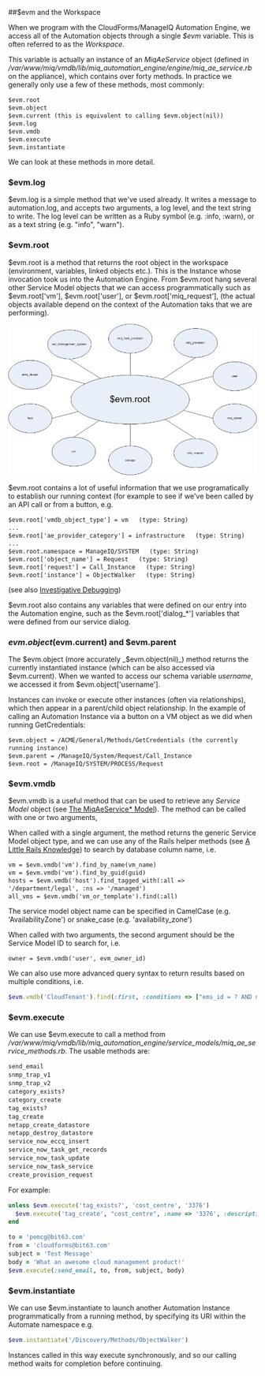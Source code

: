 ##$evm and the Workspace

When we program with the CloudForms/ManageIQ Automation Engine, we access all of the Automation objects through a single _$evm_ variable. This is often referred to as the _Workspace_.

This variable is actually an instance of an _MiqAeService_ object (defined in _/var/www/miq/vmdb/lib/miq\_automation\_engine/engine/miq\_ae\_service.rb_ on the appliance), which contains over forty methods. In practice we generally only use a few of these methods, most commonly:

```
$evm.root
$evm.object
$evm.current (this is equivalent to calling $evm.object(nil))
$evm.log
$evm.vmdb
$evm.execute
$evm.instantiate
```

We can look at these methods in more detail.

### $evm.log

$evm.log is a simple method that we've used already. It writes a message to automation.log, and accepts two arguments, a log level, and the text string to write. The log level can be written as a Ruby symbol (e.g. :info, :warn), or as a text string (e.g. "info", "warn").

### $evm.root

$evm.root is a method that returns the root object in the workspace (environment, variables, linked objects etc.). This is the Instance whose invocation took us into the Automation Engine. From $evm.root hang several other Service Model objects that we can access programmatically such as $evm.root['vm'], $evm.root['user'], or $evm.root['miq_request'], (the actual objects available depend on the context of the Automation taks that we are performing).


![Object Model](images/object_model.png)


$evm.root contains a lot of useful information that we use programatically to establish our running context (for example to see if we've been called by an API call or from a button, e.g.

```
$evm.root['vmdb_object_type'] = vm   (type: String)
...
$evm.root['ae_provider_category'] = infrastructure   (type: String)
...
$evm.root.namespace = ManageIQ/SYSTEM   (type: String)
$evm.root['object_name'] = Request   (type: String)
$evm.root['request'] = Call_Instance   (type: String)
$evm.root['instance'] = ObjectWalker   (type: String)
```

(see also [Investigative Debugging](../chapter11/investigative_debugging.md))

$evm.root also contains any variables that were defined on our entry into the Automation engine, such as the $evm.root['dialog_*'] variables that were defined from our service dialog.

### $evm.object ($evm.current) and $evm.parent

The $evm.object (more accurately _$evm.object(nil)_) method returns the currently instantiated instance (which can be also accessed via $evm.current). When we wanted to access our schema variable _username_, we accessed it from $evm.object['username'].

Instances can invoke or execute other instances (often via relationships), which then appear in a parent/child object relationship. In the example of calling an Automation Instance via a button on a VM object as we did when running GetCredentials:

```
$evm.object = /ACME/General/Methods/GetCredentials (the currently running instance)
$evm.parent = /ManageIQ/System/Request/Call_Instance
$evm.root = /ManageIQ/SYSTEM/PROCESS/Request
```

### $evm.vmdb

$evm.vmdb is a useful method that can be used to retrieve any _Service Model_ object (see [The MiqAeService* Model](../chapter5/the_miqaeservice_model.md)). The method can be called with one or two arguments,

When called with a single argument, the method returns the generic Service Model object type, and we can use any of the Rails helper methods (see [A Little Rails Knowledge](../chapter4/a_little_rails_knowledge.md)) to search by database column name, i.e.

```
vm = $evm.vmdb('vm').find_by_name(vm_name)
vm = $evm.vmdb('vm').find_by_guid(guid)
hosts = $evm.vmdb('host').find_tagged_with(:all => '/department/legal', :ns => '/managed')
all_vms = $evm.vmdb('vm_or_template').find(:all)
```
The service model object name can be specified in CamelCase (e.g. 'AvailabilityZone') or snake_case (e.g. 'availability\_zone')

When called with two arguments, the second argument should be the Service Model ID to search for, i.e.

```
owner = $evm.vmdb('user', evm_owner_id)
```
We can also use more advanced query syntax to return results based on multiple conditions, i.e.

```ruby
$evm.vmdb('CloudTenant').find(:first, :conditions => ["ems_id = ? AND name = ?",  src_ems_id, tenant_name])
```

### $evm.execute

We can use $evm.execute to call a method from _/var/www/miq/vmdb/lib/miq\_automation\_engine/service\_models/miq\_ae\_service\_methods.rb_. The usable methods are:

```ruby
send_email
snmp_trap_v1
snmp_trap_v2
category_exists?
category_create
tag_exists?
tag_create
netapp_create_datastore
netapp_destroy_datastore
service_now_eccq_insert
service_now_task_get_records
service_now_task_update
service_now_task_service
create_provision_request
```
For example:

```ruby
unless $evm.execute('tag_exists?', 'cost_centre', '3376')
  $evm.execute('tag_create', "cost_centre", :name => '3376', :description => '3376')
end
```

```ruby
to = 'pemcg@bit63.com'
from = 'cloudforms@bit63.com'
subject = 'Test Message'
body = 'What an awesome cloud management product!'
$evm.execute(:send_email, to, from, subject, body)
```

### $evm.instantiate

We can use $evm.instantiate to launch another Automation Instance programmatically from a running method, by specifying its URI within the Automate namespace e.g.

```ruby
$evm.instantiate('/Discovery/Methods/ObjectWalker')
```
Instances called in this way execute synchronously, and so our calling method waits for completion before continuing.


